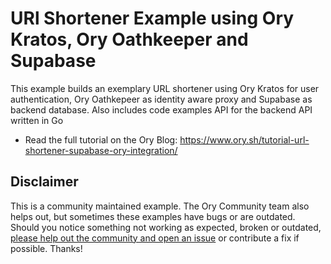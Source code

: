 # URl Shortener Example using Ory Kratos, Ory Oathkeeper and Supabase

This example builds an exemplary URL shortener using Ory Kratos for user authentication, Ory Oathkepeer as identity aware proxy and Supabase as backend database. Also includes code examples API for the backend API written in Go

- Read the full tutorial on the Ory Blog: https://www.ory.sh/tutorial-url-shortener-supabase-ory-integration/

## Disclaimer

This is a community maintained example. The Ory Community team also helps out, but sometimes these examples have bugs or are outdated. Should you notice something not working as expected, broken or outdated, [please help out the community and open an issue](https://github.com/ory/examples/issues/new/choose) or contribute a fix if possible. 
Thanks!
